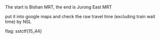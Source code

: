 The start is Bishan MRT, the end is Jurong East MRT    

put it into google maps and check the raw travel time (excluding train wait time) by NSL    

flag: sstctf{15_44}